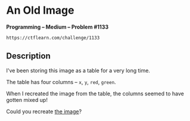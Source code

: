 # An Old Image

**Programming – Medium – Problem #1133**

`https://ctflearn.com/challenge/1133`


## Description

I've been storing this image as a table for a very long time.

The table has four columns – `x`, `y`, `red`, `green`.

When I recreated the image from the table, the columns seemed to have gotten
mixed up!

Could you recreate [the image](./extra/image.png)?
